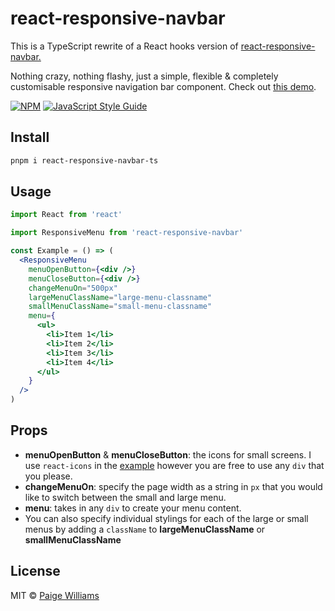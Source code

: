 # react-responsive-navbar

This is a TypeScript rewrite of a React hooks version of [react-responsive-navbar.](https://github.com/paigewilliams/react-responsive-navbar)

Nothing crazy, nothing flashy, just a simple, flexible & completely customisable
responsive navigation bar component. Check out
[this demo](https://stephanieinez.github.io/react-responsive-navbar/).

[![NPM](https://img.shields.io/npm/v/react-responsive-navbar.svg)](https://www.npmjs.com/package/@paigewilliams/react-responsive-navbar)
[![JavaScript Style Guide](https://img.shields.io/badge/code_style-standard-brightgreen.svg)](https://standardjs.com)

## Install

```bash
pnpm i react-responsive-navbar-ts
```

## Usage

```jsx
import React from 'react'

import ResponsiveMenu from 'react-responsive-navbar'

const Example = () => (
  <ResponsiveMenu
    menuOpenButton={<div />}
    menuCloseButton={<div />}
    changeMenuOn="500px"
    largeMenuClassName="large-menu-classname"
    smallMenuClassName="small-menu-classname"
    menu={
      <ul>
        <li>Item 1</li>
        <li>Item 2</li>
        <li>Item 3</li>
        <li>Item 4</li>
      </ul>
    }
  />
)
```

## Props

- **menuOpenButton** & **menuCloseButton**: the icons for small screens. I use
  `react-icons` in the
  [example](https://stephanieinez.github.io/react-responsive-navbar/) however
  you are free to use any `div` that you please.
- **changeMenuOn**: specify the page width as a string in `px` that you would
  like to switch between the small and large menu.
- **menu**: takes in any `div` to create your menu content.
- You can also specify individual stylings for each of the large or small menus
  by adding a `className` to **largeMenuClassName** or **smallMenuClassName**

## License

MIT © [Paige Williams](https://github.com/paigewilliams)
